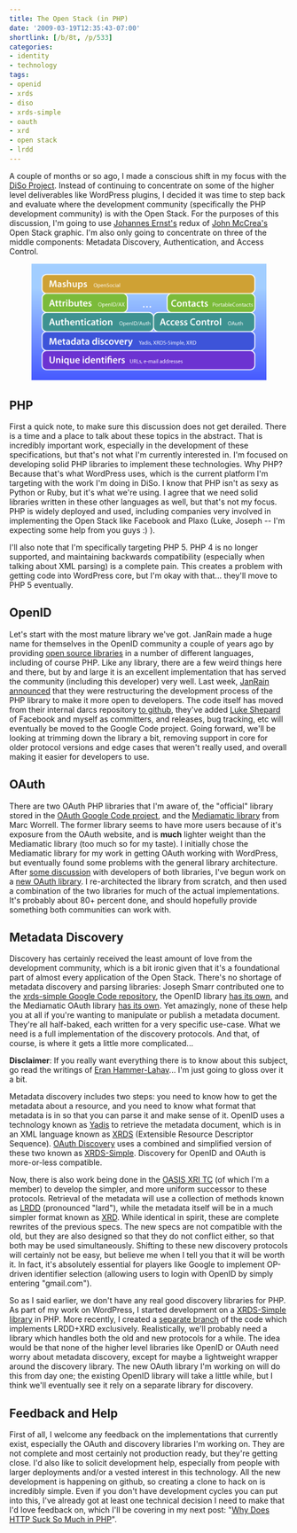 ```yaml
---
title: The Open Stack (in PHP)
date: '2009-03-19T12:35:43-07:00'
shortlink: [/b/8t, /p/533]
categories:
- identity
- technology
tags:
- openid
- xrds
- diso
- xrds-simple
- oauth
- xrd
- open stack
- lrdd
---
```

A couple of months or so ago, I made a conscious shift in my focus with the [DiSo Project][].  Instead of continuing to
concentrate on some of the higher level deliverables like WordPress plugins, I decided it was time to step back and
evaluate where the development community (specifically the PHP development community) is with the Open Stack.  For the
purposes of this discussion, I'm going to use [Johannes Ernst's][] redux of [John McCrea's][] Open Stack graphic.  I'm
also only going to concentrate on three of the middle components: Metadata Discovery, Authentication, and Access
Control.

<figure class="aligncenter">
  <img src="open-stack.png" alt="The Open Stack">
</figure>

[DiSo Project]: http://diso-project.org/
[Johannes Ernst's]: http://netmesh.info/jernst/2008/11/05
[John McCrea's]: http://www.flickr.com/photos/56624456@N00/3020508770/

## PHP ##

First a quick note, to make sure this discussion does not get derailed.  There is a time and a place to talk about these
topics in the abstract.  That is incredibly important work, especially in the development of these specifications, but
that's not what I'm currently interested in.  I'm focused on developing solid PHP libraries to implement these
technologies.  Why PHP?  Because that's what WordPress uses, which is the current platform I'm targeting with the work
I'm doing in DiSo.  I know that PHP isn't as sexy as Python or Ruby, but it's what we're using.  I agree that we need
solid libraries written in these other languages as well, but that's not my focus.  PHP is widely deployed and used,
including companies very involved in implementing the Open Stack like Facebook and Plaxo (Luke, Joseph -- I'm expecting
some help from you guys :) ).

I'll also note that I'm specifically targeting PHP 5.  PHP 4 is no longer supported, and maintaining backwards
compatibility (especially when talking about XML parsing) is a complete pain.  This creates a problem with getting code
into WordPress core, but I'm okay with that... they'll move to PHP 5 eventually.


## OpenID ##

Let's start with the most mature library we've got.  JanRain made a huge name for themselves in the OpenID community a
couple of years ago by providing [open source libraries][] in a number of different languages, including of course PHP.
Like any library, there are a few weird things here and there, but by and large it is an excellent implementation that
has served the community (including this developer) very well.  Last week, [JanRain announced][] that they were
restructuring the development process of the PHP library to make it more open to developers.  The code itself has moved
from their internal darcs repository [to github][], they've added [Luke Shepard][] of Facebook and myself as committers,
and releases, bug tracking, etc will eventually be moved to the Google Code project.  Going forward, we'll be looking at
trimming down the library a bit, removing support in core for older protocol versions and edge cases that weren't really
used, and overall making it easier for developers to use.

[open source libraries]: http://openidenabled.com/
[JanRain announced]: http://openid.net/pipermail/code/2009-March/000000.html
[Luke Shepard]: http://www.sociallipstick.com/
[to github]: http://github.com/bce/php-openid/


## OAuth ##

There are two OAuth PHP libraries that I'm aware of, the "official" library stored in the [OAuth Google Code project][],
and the [Mediamatic library][] from Marc Worrell.  The former library seems to have more users because of it's exposure
from the OAuth website, and is **much** lighter weight than the Mediamatic library (too much so for my taste).  I
initially chose the Mediamatic library for my work in getting OAuth working with WordPress, but eventually found some
problems with the general library architecture.  After [some discussion][] with developers of both libraries, I've begun
work on a [new OAuth library][].  I re-architected the library from scratch, and then used a combination of the two
libraries for much of the actual implementations.  It's probably about 80+ percent done, and should hopefully provide
something both communities can work with.

[OAuth Google Code project]: http://code.google.com/p/oauth/source/browse/#svn/code/php
[Mediamatic library]: http://code.google.com/p/oauth-php/source/browse/#svn/trunk/library
[some discussion]: http://groups.google.com/group/oauth-php/browse_thread/thread/e78feefe1d568c87
[new OAuth library]: http://github.com/willnorris/oauth-php/


## Metadata Discovery ##

Discovery has certainly received the least amount of love from the development community, which is a bit ironic given
that it's a foundational part of almost every application of the Open Stack.  There's no shortage of metadata discovery
and parsing libraries: Joseph Smarr contributed one to the [xrds-simple Google Code repository][], the OpenID library
[has its own][openid-discovery], and the Mediamatic OAuth library [has its own][oauth-discovery].  Yet amazingly, none
of these help you at all if you're wanting to manipulate or publish a metadata document.  They're all half-baked, each
written for a very specific use-case.  What we need is a full implementation of the discovery protocols.  And that, of
course, is where it gets a little more complicated...

**Disclaimer**: If you really want everything there is to know about this subject, go read the writings of [Eran
Hammer-Lahav][]... I'm just going to gloss over it a bit.

Metadata discovery includes two steps: you need to know how to get the metadata about a resource, and you need to know
what format that metadata is in so that you can parse it and make sense of it.  OpenID uses a technology known as
[Yadis][] to retrieve the metadata document, which is in an XML language known as [XRDS][] (Extensible Resource
Descriptor Sequence).  [OAuth Discovery][] uses a combined and simplified version of these two known as [XRDS-Simple][].
Discovery for OpenID and OAuth is more-or-less compatible.

Now, there is also work being done in the [OASIS XRI TC][] (of which I'm a member) to develop the simpler, and more
uniform successor to these protocols.  Retrieval of the metadata will use a collection of methods known as [LRDD][]
(pronounced "lard"), while the metadata 	itself will be in a much simpler format known as [XRD][].  While identical in
spirit, these are complete rewrites of the previous specs.  The new specs are not compatible with the old, but they are
also designed so that they do not conflict either, so that both may be used simultaneously.  Shifting to these new
discovery protocols will certainly not be easy, but believe me when I tell you that it will be worth it.  In fact, it's
absolutely essential for players like Google to implement OP-driven identifier selection (allowing users to login with
OpenID by simply entering "gmail.com").

So as I said earlier, we don't have any real good discovery libraries for PHP.  As part of my work on WordPress, I
started development on a [XRDS-Simple library][] in PHP.  More recently, I created a [separate branch][] of the code
which implements LRDD+XRD exclusively.  Realistically, we'll probably need a library which handles both the old and new
protocols for a while.  The idea would be that none of the higher level libraries like OpenID or OAuth need worry about
metadata discovery, except for maybe a lightweight wrapper around the discovery library.  The new OAuth library I'm
working on will do this from day one; the existing OpenID library will take a little while, but I think we'll eventually
see it rely on a separate library for discovery.

[xrds-simple Google Code repository]: http://code.google.com/p/xrds-simple/source/browse/code/php/XrdsSimpleParser.php
[openid-discovery]: http://github.com/bce/php-openid/tree/master/Auth/Yadis
[oauth-discovery]: http://code.google.com/p/oauth-php/source/browse/trunk/library/discovery/xrds_parse.php
[Eran Hammer-Lahav]: http://www.hueniverse.com/
[Yadis]: http://yadis.org/
[XRDS]: http://en.wikipedia.org/wiki/XRDS
[OAuth Discovery]: http://oauth.net/discovery/
[XRDS-Simple]: http://xrds-simple.net/
[OASIS XRI TC]: http://www.oasis-open.org/committees/xri/
[LRDD]: http://www.hueniverse.com/hueniverse/2009/03/the-discovery-protocol-stack.html
[XRD]: http://www.hueniverse.com/hueniverse/2009/03/xrd-document-structure.html
[XRDS-Simple library]: http://github.com/willnorris/php-xrd/tree/master
[separate branch]: http://github.com/willnorris/php-xrd/tree/XRD

## Feedback and Help ##

First of all, I welcome any feedback on the implementations that currently exist, especially the OAuth and discovery
libraries I'm working on.  They are not complete and most certainly not production ready, but they're getting close.
I'd also like to solicit development help, especially from people with larger deployments and/or a vested interest in
this technology.  All the new development is happening on github, so creating a clone to hack on is incredibly simple.
Even if you don't have development cycles you can put into this, I've already got at least one technical decision I need
to make that I'd love feedback on, which I'll be covering in my next post: "[Why Does HTTP Suck So Much in
PHP][http-php]".

[http-php]: /2009/03/http-client-library-for-php
